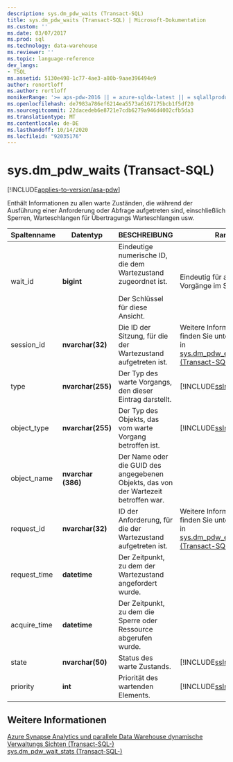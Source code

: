 ```yaml
---
description: sys.dm_pdw_waits (Transact-SQL)
title: sys.dm_pdw_waits (Transact-SQL) | Microsoft-Dokumentation
ms.custom: ''
ms.date: 03/07/2017
ms.prod: sql
ms.technology: data-warehouse
ms.reviewer: ''
ms.topic: language-reference
dev_langs:
- TSQL
ms.assetid: 5130e498-1c77-4ae3-a80b-9aae396494e9
author: ronortloff
ms.author: rortloff
monikerRange: '>= aps-pdw-2016 || = azure-sqldw-latest || = sqlallproducts-allversions'
ms.openlocfilehash: de7983a786ef6214ea5573a6167175bcb1f5df20
ms.sourcegitcommit: 22dacedeb6e8721e7cdb6279a946d4002cfb5da3
ms.translationtype: MT
ms.contentlocale: de-DE
ms.lasthandoff: 10/14/2020
ms.locfileid: "92035176"
---
```

# <a name="sysdm_pdw_waits-transact-sql"></a>sys.dm_pdw_waits (Transact-SQL)
[!INCLUDE[applies-to-version/asa-pdw](../../includes/applies-to-version/asa-pdw.md)]

  Enthält Informationen zu allen warte Zuständen, die während der Ausführung einer Anforderung oder Abfrage aufgetreten sind, einschließlich Sperren, Warteschlangen für Übertragungs Warteschlangen usw.  
  
|Spaltenname|Datentyp|BESCHREIBUNG|Range|  
|-----------------|---------------|-----------------|-----------|  
|wait_id|**bigint**|Eindeutige numerische ID, die dem Wartezustand zugeordnet ist.<br /><br /> Der Schlüssel für diese Ansicht.|Eindeutig für alle warte Vorgänge im System.|  
|session_id|**nvarchar(32)**|Die ID der Sitzung, für die der Wartezustand aufgetreten ist.|Weitere Informationen finden Sie unter session_id in [sys.dm_pdw_exec_sessions &#40;Transact-SQL-&#41;](../../relational-databases/system-dynamic-management-views/sys-dm-pdw-exec-sessions-transact-sql.md).|  
|type|**nvarchar(255)**|Der Typ des warte Vorgangs, den dieser Eintrag darstellt.|[!INCLUDE[ssInfoNA](../../includes/ssinfona-md.md)]|  
|object_type|**nvarchar(255)**|Der Typ des Objekts, das vom warte Vorgang betroffen ist.|[!INCLUDE[ssInfoNA](../../includes/ssinfona-md.md)]|  
|object_name|**nvarchar (386)**|Der Name oder die GUID des angegebenen Objekts, das von der Wartezeit betroffen war.||  
|request_id|**nvarchar(32)**|ID der Anforderung, für die der Wartezustand aufgetreten ist.|Weitere Informationen finden Sie unter request_id in [sys.dm_pdw_exec_requests &#40;Transact-SQL-&#41;](../../relational-databases/system-dynamic-management-views/sys-dm-pdw-exec-requests-transact-sql.md).|  
|request_time|**datetime**|Der Zeitpunkt, zu dem der Wartezustand angefordert wurde.||  
|acquire_time|**datetime**|Der Zeitpunkt, zu dem die Sperre oder Ressource abgerufen wurde.||  
|state|**nvarchar(50)**|Status des warte Zustands.|[!INCLUDE[ssInfoNA](../../includes/ssinfona-md.md)]|  
|priority|**int**|Priorität des wartenden Elements.|[!INCLUDE[ssInfoNA](../../includes/ssinfona-md.md)]|  
  
## <a name="see-also"></a>Weitere Informationen  
 [Azure Synapse Analytics und parallele Data Warehouse dynamische Verwaltungs Sichten &#40;Transact-SQL-&#41;](../../relational-databases/system-dynamic-management-views/sql-and-parallel-data-warehouse-dynamic-management-views.md)   
 [sys.dm_pdw_wait_stats &#40;Transact-SQL-&#41;](../../relational-databases/system-dynamic-management-views/sys-dm-pdw-wait-stats-transact-sql.md)  
  
  
